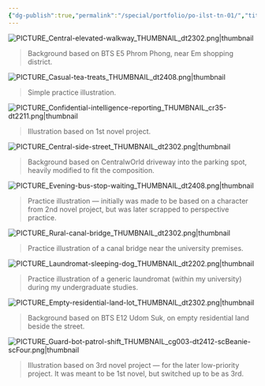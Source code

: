 ```yaml
---
{"dg-publish":true,"permalink":"/special/portfolio/po-ilst-tn-01/","title":"Illustration: Thumbnails","tags":["-special","-portfolio","-member/nin827"]}
---
```


![PICTURE_Central-elevated-walkway_THUMBNAIL_dt2302.png|thumbnail](/img/user/RESOURCE/ASSET/ARTWORK/PICTURE_Central-elevated-walkway_THUMBNAIL_dt2302.png)
> Background based on BTS E5 Phrom Phong, near Em shopping district.

![PICTURE_Casual-tea-treats_THUMBNAIL_dt2408.png|thumbnail](/img/user/RESOURCE/ASSET/ARTWORK/PICTURE_Casual-tea-treats_THUMBNAIL_dt2408.png)
> Simple practice illustration.

![PICTURE_Confidential-intelligence-reporting_THUMBNAIL_cr35-dt2211.png|thumbnail](/img/user/RESOURCE/ASSET/ARTWORK/PICTURE_Confidential-intelligence-reporting_THUMBNAIL_cr35-dt2211.png)
> Illustration based on 1st novel project.

![PICTURE_Central-side-street_THUMBNAIL_dt2302.png|thumbnail](/img/user/RESOURCE/ASSET/ARTWORK/PICTURE_Central-side-street_THUMBNAIL_dt2302.png)
> Background based on CentralwOrld driveway into the parking spot, heavily modified to fit the composition.

![PICTURE_Evening-bus-stop-waiting_THUMBNAIL_dt2408.png|thumbnail](/img/user/RESOURCE/ASSET/ARTWORK/PICTURE_Evening-bus-stop-waiting_THUMBNAIL_dt2408.png)
> Practice illustration — initially was made to be based on a character from 2nd novel project, but was later scrapped to perspective practice.

![PICTURE_Rural-canal-bridge_THUMBNAIL_dt2302.png|thumbnail](/img/user/RESOURCE/ASSET/ARTWORK/PICTURE_Rural-canal-bridge_THUMBNAIL_dt2302.png)
> Practice illustration of a canal bridge near the university premises.

![PICTURE_Laundromat-sleeping-dog_THUMBNAIL_dt2202.png|thumbnail](/img/user/RESOURCE/ASSET/ARTWORK/PICTURE_Laundromat-sleeping-dog_THUMBNAIL_dt2202.png)
> Practice illustration of a generic laundromat (within my university) during my undergraduate studies.

![PICTURE_Empty-residential-land-lot_THUMBNAIL_dt2302.png|thumbnail](/img/user/RESOURCE/ASSET/ARTWORK/PICTURE_Empty-residential-land-lot_THUMBNAIL_dt2302.png)
> Background based on BTS E12 Udom Suk, on empty residential land beside the street.

![PICTURE_Guard-bot-patrol-shift_THUMBNAIL_cg003-dt2412-scBeanie-scFour.png|thumbnail](/img/user/RESOURCE/ASSET/ARTWORK/PICTURE_Guard-bot-patrol-shift_THUMBNAIL_cg003-dt2412-scBeanie-scFour.png)
> Illustration based on 3rd novel project — for the later low-priority project. It was meant to be 1st novel, but switched up to be as 3rd.

